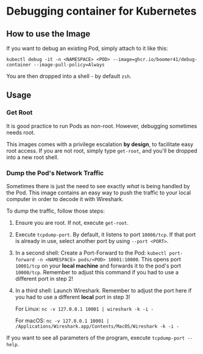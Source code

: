 # Debugging container for Kubernetes

## How to use the Image

If you want to debug an existing Pod, simply attach to it like this:

```shell
kubectl debug -it -n <NAMESPACE> <POD> --image=ghcr.io/boomer41/debug-container --image-pull-policy=Always
```

You are then dropped into a shell - by default `zsh`.

## Usage

### Get Root

It is good practice to run Pods as non-root.
However, debugging sometimes needs root.

This images comes with a privilege escalation **by design**, to facilitate easy root access.
If you are not root, simply type `get-root`, and you'll be dropped into a new root shell.

### Dump the Pod's Network Traffic

Sometimes there is just the need to see exactly *what* is being handled by the Pod.
This image contains an easy way to push the traffic to your local computer in order to decode it with Wireshark.

To dump the traffic, follow those steps:

1. Ensure you are root. If not, execute `get-root`.
2. Execute `tcpdump-port`. By default, it listens to port `10000/tcp`.
   If that port is already in use, select another port by using `--port <PORT>`.
3. In a second shell: Create a Port-Forward to the Pod: `kubectl port-forward -n <NAMESPACE> pods/<POD> 10001:10000`.
   This opens port `10001/tcp` on your **local machine** and forwards it to the pod's port `10000/tcp`.
   Remember to adjust this command if you had to use a different port in step 2!
4. In a third shell: Launch Wireshark.
   Remember to adjust the port here if you had to use a different **local** port in step 3!

   For Linux: `nc -v 127.0.0.1 10001 | wireshark -k -i -`

   For macOS: `nc -v 127.0.0.1 10001 | /Applications/Wireshark.app/Contents/MacOS/Wireshark -k -i -`

If you want to see all parameters of the program, execute `tcpdump-port --help`.

